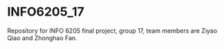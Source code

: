 # INFO6205_17
Repository for INFO 6205 final project, group 17, team members are Ziyao Qiao and Zhonghao Fan. 
